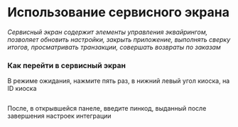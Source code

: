 # Использование сервисного экрана

_Сервисный экран содержит элементы управления эквайрингом, позволяет обновить настройки, закрыть приложение, выполнять сверку итогов, просматривать транзакции, совершать возвраты по заказам_

### Как перейти в сервисный экран <a href="#kak-pereiti-v-servisnyi-ekran" id="kak-pereiti-v-servisnyi-ekran"></a>

В режиме ожидания, нажмите пять раз, в нижний левый угол киоска, на ID киоска

<figure><img src="https://lh7-rt.googleusercontent.com/docsz/AD_4nXeJ1aMAEW-xgpa4Godjc6Hmp0PRfughcistmuuUebNneK5P9YaVI8nSHNVTCcjQPq-d0dsSfyvnTxeCo8usVsKC7oMuxdx7ocT4zb3hZwo0s3-pHg44PjNGhfhWISMHWMiuxdj1dA?key=jV92gj3y8b99I5nDo8mL07EO" alt=""><figcaption></figcaption></figure>

После, в открывшейся панеле, введите пинкод, выданный после завершения настроек интеграции&#x20;

<figure><img src="https://lh7-rt.googleusercontent.com/docsz/AD_4nXe5lXgDSMHKgYEwtrSynNo1C7r2hoY7ZZJKkNhaY-FlegGuEUbpNLIOHeFQu2vmFFD6R8nZEY7OKgNjDtms3PYc20qHgPB-_7TBbISKTQbcpopE9IftNWDez6wkkZX-6RBU2w1w?key=jV92gj3y8b99I5nDo8mL07EO" alt=""><figcaption></figcaption></figure>

&#x20;
